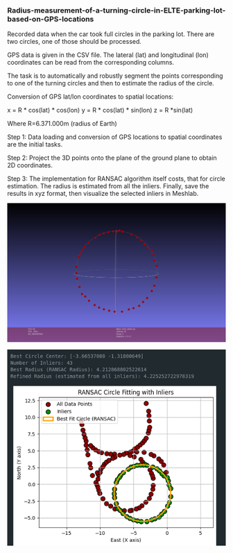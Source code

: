 ### Radius-measurement-of-a-turning-circle-in-ELTE-parking-lot-based-on-GPS-locations

Recorded data when the car took full circles in the parking lot. There are two circles, one of those should be processed. 

GPS data is given in the CSV file. The lateral (lat) and longitudinal (lon) coordinates can be read from the corresponding columns.  

 
The task is to automatically and robustly segment the points corresponding to one of the turning circles and then to estimate the radius of the circle. 

 
Conversion of GPS lat/lon coordinates to spatial locations: 

x = R * cos(lat) * cos(lon) 
y = R * cos(lat) * sin(lon) 
z = R *sin(lat) 

Where R=6.371.000m (radius of Earth) 


Step 1: Data loading  and conversion  of GPS locations to spatial coordinates are the initial tasks. 

Step 2: Project the 3D points onto the plane of the ground plane to obtain 2D coordinates.

Step 3: The implementation for RANSAC algorithm itself costs, that for circle estimation. The radius is estimated from all the inliers. Finally, save the results in xyz format, then visualize the selected inliers in Meshlab. 

![Best_fitted_Circle](https://github.com/syma-afsha/Radius-measurement-of-a-turning-circle-in-ELTE-parking-lot-based-on-GPS-locations/blob/main/best_fitted_circle.png)

![Final Result](https://github.com/syma-afsha/Radius-measurement-of-a-turning-circle-in-ELTE-parking-lot-based-on-GPS-locations/blob/main/Step3.png)
